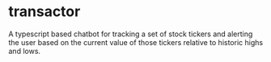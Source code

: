 # transactor

A typescript based chatbot for tracking a set of stock tickers and alerting the user based on the current value of those tickers relative to historic highs and lows.
